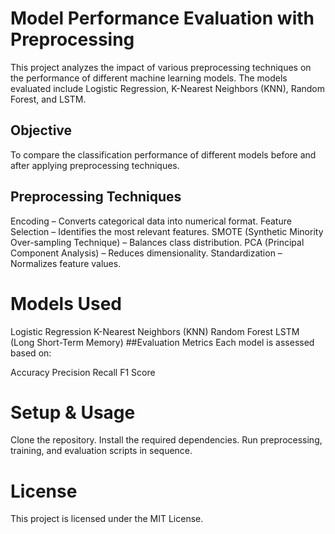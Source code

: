 # Model Performance Evaluation with Preprocessing
 This project analyzes the impact of various preprocessing techniques on the performance of different machine learning models. The models evaluated include Logistic Regression, K-Nearest Neighbors (KNN), Random Forest, and LSTM.

## Objective
 To compare the classification performance of different models before and after applying preprocessing techniques.

## Preprocessing Techniques
Encoding – Converts categorical data into numerical format.
Feature Selection – Identifies the most relevant features.
SMOTE (Synthetic Minority Over-sampling Technique) – Balances class distribution.
PCA (Principal Component Analysis) – Reduces dimensionality.
Standardization – Normalizes feature values.
# Models Used
Logistic Regression
K-Nearest Neighbors (KNN)
Random Forest
LSTM (Long Short-Term Memory)
##Evaluation Metrics
Each model is assessed based on:

Accuracy
Precision
Recall
F1 Score

# Setup & Usage
Clone the repository.
Install the required dependencies.
Run preprocessing, training, and evaluation scripts in sequence.
# License
This project is licensed under the MIT License.
